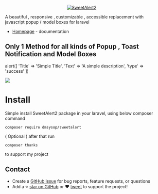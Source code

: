  
<p align="center">
  <a href="https://dmsysop.github.io/sweetalert/">
    <img src="https://dmsysop.github.io/sweetalert/images/logo.png" alt="SweetAlert2">
  </a>
</p> 

A beautiful , responsive , customizable , accessible replacement with javascript popup / model boxes for laravel

- [Homepage](https://dmsysop.github.io/sweetalert/) - documentation

## Only 1 Method for all kinds of Popup , Toast Notification and Model Boxes

alert([
    'Title' => 'Simple Title',
    'Text'  => 'A simple description',
    'type'  => 'success'
])


<img src="https://github.com/dmsysop/sweetalert/blob/master/docs/images/sweetalert-demo.gif"/>


# Install



Simple install SweetAlert2 package in your laravel, using below composer command

```
composer require dmsysop/sweetalert
```

( Optional ) after that run  
```
composer thanks
```
to support my project
## Contact

- Create a [GitHub issue](https://github.com/dmsysop/sweetalert/issues) for bug reports, feature requests, or questions
- Add a ⭐️ [star on GitHub](https://github.com/dmsysop/sweetalert ) or ❤️ [tweet](https://twitter.com/intent/tweet?url=https%3A%2F%2Fgithub.com%2Fdmsysop%2Fsweetalert&hashtags=sweetalert2,developers,sweetalert,laravel) to support the project!
